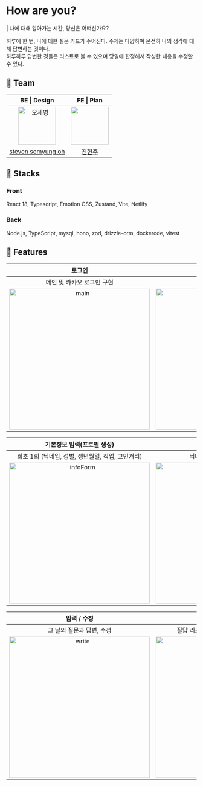 # How are you?

| 나에 대해 알아가는 시간, 당신은 어떠신가요?

하루에 한 번, 나에 대한 질문 카드가 주어진다. 주제는 다양하며 온전히 나의 생각에 대해 답변하는 것이다.  
하루하루 답변한 것들은 리스트로 볼 수 있으며 당일에 한정해서 작성한 내용을 수정할 수 있다.


## 📍 Team

| BE \| Design | FE \| Plan |
|:--------------:|:------------:|
| <img src="https://avatars.githubusercontent.com/nemyung" width=100px alt="오세명"/> | <img src="https://avatars.githubusercontent.com/realzu" width=100px alt="" /> |
| [steven semyung oh](https://github.com/nemyung) | [진현주](https://github.com/realzu) |


## 📍 Stacks

### Front
React 18, Typescript, Emotion CSS, Zustand, Vite, Netlify

### Back
Node.js, TypeScript, mysql, hono, zod, drizzle-orm, dockerode, vitest

## 📍 Features

로그인 | 로그아웃
:--: | :--: 
메인 및 카카오 로그인 구현 | 사이드바 로그아웃 기능
<img width="372" alt="main" src="https://github.com/user-attachments/assets/c5cc1509-55c6-41c5-927d-f7b0085ca1d5"> | <img width="372" alt="logout" src="https://github.com/user-attachments/assets/1f833aeb-68b0-4c24-85c7-302bfe17306b"/>

 기본정보 입력(프로필 생성) | 사이드바
:--: |  :--: 
최초 1회 (닉네임, 성별, 생년월일, 직업, 고민거리) | 닉네임 및 로그아웃/링크 이동
<img width="372" alt="infoForm" src="https://github.com/user-attachments/assets/5a3eaf64-bd4f-483b-89b1-4962ca7c7c84">  | <img width="372" alt="sidebar" src="https://github.com/user-attachments/assets/82324cc4-fce1-4958-9d4f-8aff4888b254">

입력 /  수정 | 기록 리스트
:--: | :--: 
그 날의 질문과 답변, 수정 | 질답 리스트 및 필터링, 무한스크롤 구현
<img width="372" alt="write" src="https://github.com/user-attachments/assets/6dd94dcf-6ef3-4ed9-9b5f-90fb42f48b53"> | <img width="372" alt="list" src="https://github.com/user-attachments/assets/c4d5bea4-102c-4213-90d9-9c280b69a6f8"/>
